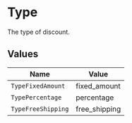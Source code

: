 # Type

The type of discount.


## Values

| Name               | Value              |
| ------------------ | ------------------ |
| `TypeFixedAmount`  | fixed_amount       |
| `TypePercentage`   | percentage         |
| `TypeFreeShipping` | free_shipping      |